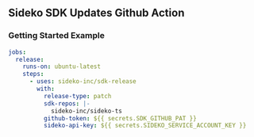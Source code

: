 ## Sideko SDK Updates Github Action

### Getting Started Example
```yaml
jobs:
  release:
    runs-on: ubuntu-latest
    steps:
      - uses: sideko-inc/sdk-release
        with:
          release-type: patch
          sdk-repos: |-
            sideko-inc/sideko-ts
          github-token: ${{ secrets.SDK_GITHUB_PAT }}
          sideko-api-key: ${{ secrets.SIDEKO_SERVICE_ACCOUNT_KEY }}
```